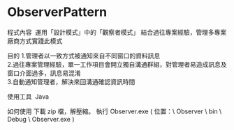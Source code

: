 # ObserverPattern


程式內容 
運用「設計模式」中的「觀察者模式」 結合過往專案經驗，管理多專案廠商方式實踐此模式
	
	
目的
    1.管理者以一致方式被通知來自不同窗口的資料訊息 	
    2.過往專案管理經驗，單一工作項目會開立獨自溝通群組，對管理者易造成訊息及窗口介面過多，訊息易混淆 	
    3.自動通知管理者，解決來回溝通確認資訊時間
    
    
使用工具 
	Java
	
	
如何使用
	下載 zip 檔，解壓縮。
	執行 Observer.exe ( 位置：\ Observer \ bin \ Debug \ Observer.exe )
